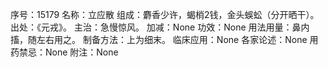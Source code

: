 序号：15179
名称：立应散
组成：麝香少许，蝎梢2钱，金头蜈蚣（分开晒干）。
出处：《元戎》。
主治：急慢惊风。
加减：None
功效：None
用法用量：鼻内搐，随左右用之。
制备方法：上为细末。
临床应用：None
各家论述：None
用药禁忌：None
附注：None
